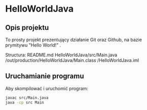 # HelloWorldJava

## Opis projektu
To prosty projekt prezentujący działanie Git oraz Github, na bazie prymitywu "Hello World!" .

Structura:
README.md
HelloWorldJava/src/Main.java
              /out/production/HelloWorldJava/Main.class
              /HelloWorldJava.iml


## Uruchamianie programu
Aby skompilować i uruchomić program:

```bash
javac src/Main.java
java -cp src Main
